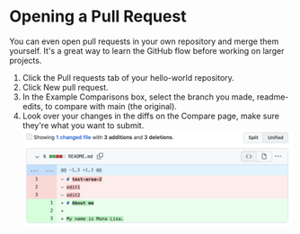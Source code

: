# Opening a Pull Request
You can even open pull requests in your own repository and merge them yourself. It's a great way to learn the GitHub flow before working on larger projects.

1. Click the Pull requests tab of your hello-world repository.
2. Click New pull request.
3. In the Example Comparisons box, select the branch you made, readme-edits, to compare with main (the original).
4. Look over your changes in the diffs on the Compare page, make sure they're what you want to submit.
![Pull Request](/Images/Pull%20Request.png)
